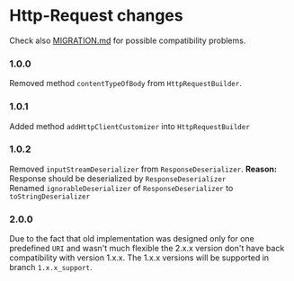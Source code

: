 # Http-Request changes

Check also [MIGRATION.md](MIGRATION.md) for possible compatibility problems.

### 1.0.0
Removed method `contentTypeOfBody` from `HttpRequestBuilder`.

### 1.0.1
Added method `addHttpClientCustomizer` into `HttpRequestBuilder`

### 1.0.2
Removed `inputStreamDeserializer` from `ResponseDeserializer`. **Reason:** Response should be deserialized by `ResponseDeserializer`  
Renamed `ignorableDeserializer` of `ResponseDeserializer` to `toStringDeserializer`

### 2.0.0
Due to the fact that old implementation was designed only for one predefined `URI` and wasn't much flexible 
the 2.x.x version don't have back compatibility with version 1.x.x.
The 1.x.x versions will be supported in branch `1.x.x_support`.